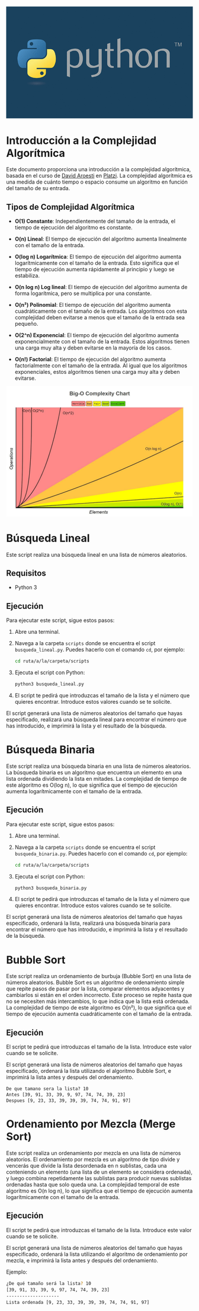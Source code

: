 ![Python Logo](./readme_img/python.png)

# Introducción a la Complejidad Algorítmica

Este documento proporciona una introducción a la complejidad algorítmica, basada en el curso de [David Aroesti](https://github.com/jdaroesti) en [Platzi](https://platzi.com). La complejidad algorítmica es una medida de cuánto tiempo o espacio consume un algoritmo en función del tamaño de su entrada.

## Tipos de Complejidad Algorítmica

- **O(1) Constante**: Independientemente del tamaño de la entrada, el tiempo de ejecución del algoritmo es constante.

- **O(n) Lineal**: El tiempo de ejecución del algoritmo aumenta linealmente con el tamaño de la entrada.

- **O(log n) Logarítmica**: El tiempo de ejecución del algoritmo aumenta logarítmicamente con el tamaño de la entrada. Esto significa que el tiempo de ejecución aumenta rápidamente al principio y luego se estabiliza.

- **O(n log n) Log lineal**: El tiempo de ejecución del algoritmo aumenta de forma logarítmica, pero se multiplica por una constante.

- **O(n²) Polinomial**: El tiempo de ejecución del algoritmo aumenta cuadráticamente con el tamaño de la entrada. Los algoritmos con esta complejidad deben evitarse a menos que el tamaño de la entrada sea pequeño.

- **O(2^n) Exponencial**: El tiempo de ejecución del algoritmo aumenta exponencialmente con el tamaño de la entrada. Estos algoritmos tienen una carga muy alta y deben evitarse en la mayoría de los casos.

- **O(n!) Factorial**: El tiempo de ejecución del algoritmo aumenta factorialmente con el tamaño de la entrada. Al igual que los algoritmos exponenciales, estos algoritmos tienen una carga muy alta y deben evitarse.

![Big O Complexity](./readme_img/big_o.jpg)

# Búsqueda Lineal

Este script realiza una búsqueda lineal en una lista de números aleatorios.

## Requisitos

- Python 3

## Ejecución

Para ejecutar este script, sigue estos pasos:

1. Abre una terminal.

2. Navega a la carpeta `scripts` donde se encuentra el script `busqueda_lineal.py`. Puedes hacerlo con el comando `cd`, por ejemplo:

    ```bash
    cd ruta/a/la/carpeta/scripts
    ```

3. Ejecuta el script con Python:

    ```bash
    python3 busqueda_lineal.py
    ```

4. El script te pedirá que introduzcas el tamaño de la lista y el número que quieres encontrar. Introduce estos valores cuando se te solicite.

El script generará una lista de números aleatorios del tamaño que hayas especificado, realizará una búsqueda lineal para encontrar el número que has introducido, e imprimirá la lista y el resultado de la búsqueda.

 # Búsqueda Binaria

Este script realiza una búsqueda binaria en una lista de números aleatorios. La búsqueda binaria es un algoritmo que encuentra un elemento en una lista ordenada dividiendo la lista en mitades. La complejidad de tiempo de este algoritmo es O(log n), lo que significa que el tiempo de ejecución aumenta logarítmicamente con el tamaño de la entrada.



## Ejecución

Para ejecutar este script, sigue estos pasos:

1. Abre una terminal.

2. Navega a la carpeta `scripts` donde se encuentra el script `busqueda_binaria.py`. Puedes hacerlo con el comando `cd`, por ejemplo:

    ```bash
    cd ruta/a/la/carpeta/scripts
    ```

3. Ejecuta el script con Python:

    ```bash
    python3 busqueda_binaria.py
    ```

4. El script te pedirá que introduzcas el tamaño de la lista y el número que quieres encontrar. Introduce estos valores cuando se te solicite.

El script generará una lista de números aleatorios del tamaño que hayas especificado, ordenará la lista, realizará una búsqueda binaria para encontrar el número que has introducido, e imprimirá la lista y el resultado de la búsqueda.

# Bubble Sort

Este script realiza un ordenamiento de burbuja (Bubble Sort) en una lista de números aleatorios. Bubble Sort es un algoritmo de ordenamiento simple que repite pasos de pasar por la lista, comparar elementos adyacentes y cambiarlos si están en el orden incorrecto. Este proceso se repite hasta que no se necesiten más intercambios, lo que indica que la lista está ordenada. La complejidad de tiempo de este algoritmo es O(n²), lo que significa que el tiempo de ejecución aumenta cuadráticamente con el tamaño de la entrada.

## Ejecución

El script te pedirá que introduzcas el tamaño de la lista. Introduce este valor cuando se te solicite.

El script generará una lista de números aleatorios del tamaño que hayas especificado, ordenará la lista utilizando el algoritmo Bubble Sort, e imprimirá la lista antes y después del ordenamiento.

    De que tamano sera la lista? 10
    Antes [39, 91, 33, 39, 9, 97, 74, 74, 39, 23]
    Despues [9, 23, 33, 39, 39, 39, 74, 74, 91, 97]

# Ordenamiento por Mezcla (Merge Sort)

Este script realiza un ordenamiento por mezcla en una lista de números aleatorios. El ordenamiento por mezcla es un algoritmo de tipo divide y vencerás que divide la lista desordenada en n sublistas, cada una conteniendo un elemento (una lista de un elemento se considera ordenada), y luego combina repetidamente las sublistas para producir nuevas sublistas ordenadas hasta que solo queda una. La complejidad temporal de este algoritmo es O(n log n), lo que significa que el tiempo de ejecución aumenta logarítmicamente con el tamaño de la entrada.

## Ejecución

El script te pedirá que introduzcas el tamaño de la lista. Introduce este valor cuando se te solicite.

El script generará una lista de números aleatorios del tamaño que hayas especificado, ordenará la lista utilizando el algoritmo de ordenamiento por mezcla, e imprimirá la lista antes y después del ordenamiento.

Ejemplo:

```bash
¿De qué tamaño será la lista? 10
[39, 91, 33, 39, 9, 97, 74, 74, 39, 23]
--------------------
Lista ordenada [9, 23, 33, 39, 39, 39, 74, 74, 91, 97]